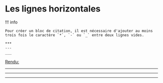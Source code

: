 # Les lignes horizontales

!!! info

    Pour créer un bloc de citation, il est nécessaire d'ajouter au moins trois fois le caractère `*`, `-` ou `_` entre deux lignes vides.

```markdown title="lignes_horizontales.md" linenums="1"
***
---
___
```
<u>Rendu:</u>

***

---

___
